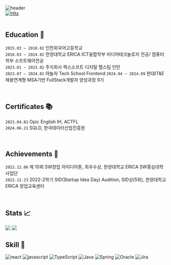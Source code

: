 ![header](https://capsule-render.vercel.app/api?type=waving&color=auto&height=300&section=header&text=Yang%20Jaehyuk&fontSize=90)  
[![Hits](https://hits.seeyoufarm.com/api/count/incr/badge.svg?url=https%3A%2F%2Fgithub.com%2Fyangjaehyuk&count_bg=%2379C83D&title_bg=%23555555&icon=&icon_color=%23E7E7E7&title=hits&edge_flat=false)](https://hits.seeyoufarm.com)  
<br/>



## Education 🏫
`2015.03 ~ 2018.02` 인천외국어고등학교  
`2018.03 ~ 2024.02` 한양대학교 ERICA ICT융합학부 미디어테크놀로지 전공/ 컴퓨터학부 소프트웨어전공  
`2023.01 ~ 2023.02` 주식회사 렉스소프트 디지털 헬스팀 인턴  
`2023.07 ~ 2024.01` 야놀자 Tech School Frontend
`2024.04 ~ 2024.09` 현대IT&E 채용연계형 MSA기반 FullStack개발자 양성과정 9기

<br/>

## Certificates 📚
`2023.04.01` Opic English IH, ACTFL  
`2024.06.21` SQLD, 한국데이터산업진흥원 

<br/>

## Achievements 🏅
`2022.12.06` 제 10회 SW창업 아이디어톤, 최우수상, 한양대학교 ERICA SW중심대학사업단  
`2022.12.23` 2022-2학기 SID(Startup Idea Day) Audition, SID상(5위), 한양대학교 ERICA 창업교육센터 

<br/>

## Stats :chart_with_upwards_trend:
<img src="https://github-readme-stats.vercel.app/api?username=yangjaehyuk&theme=tokyonight&show_icons=true"/>
<img src="https://github-readme-stats.vercel.app/api/top-langs/?username=yangjaehyuk&exclude_repo=dkssud8150.github.io&layout=compact&theme=tokyonight"/>


<br/>

## Skill :hammer:
![react](https://img.shields.io/badge/React-20232A?style=for-the-badge&logo=react&logoColor=61DAFB)
![javascript](https://img.shields.io/badge/JavaScript-323330?style=for-the-badge&logo=javascript&logoColor=F7DF1E)
![TypeScript](https://img.shields.io/badge/typescript-%23007ACC.svg?style=for-the-badge&logo=typescript&logoColor=white)
![Java](https://img.shields.io/badge/java-%23ED8B00.svg?style=for-the-badge&logo=openjdk&logoColor=white)
![Spring](https://img.shields.io/badge/spring-%236DB33F.svg?style=for-the-badge&logo=spring&logoColor=white)
![Oracle](https://img.shields.io/badge/Oracle-F80000?style=for-the-badge&logo=oracle&logoColor=white)
![Jira](https://img.shields.io/badge/Jira-0052CC?style=for-the-badge&logo=Jira&logoColor=white)

